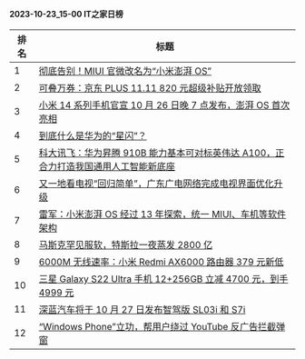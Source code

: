 #### 2023-10-23_15-00  IT之家日榜

| 排名 | 标题|
| --- | ---|
| 1 | [彻底告别！MIUI 官微改名为“小米澎湃 OS”](https://www.ithome.com/0/726/742.htm) |
| 2 | [可叠万券：京东 PLUS 11.11 820 元超级补贴开放领取](https://www.ithome.com/0/726/694.htm) |
| 3 | [小米 14 系列手机官宣 10 月 26 日晚 7 点发布，澎湃 OS 首次亮相](https://www.ithome.com/0/726/761.htm) |
| 4 | [到底什么是华为的“星闪”？](https://www.ithome.com/0/726/728.htm) |
| 5 | [科大讯飞：华为昇腾 910B 能力基本可对标英伟达 A100，正合力打造我国通用人工智能新底座](https://www.ithome.com/0/726/672.htm) |
| 6 | [又一地看电视“回归简单”，广东广电网络完成电视界面优化升级](https://www.ithome.com/0/726/685.htm) |
| 7 | [雷军：小米澎湃 OS 经过 13 年探索，统一 MIUI、车机等软件架构](https://www.ithome.com/0/726/812.htm) |
| 8 | [马斯克罕见服软，特斯拉一夜蒸发 2800 亿](https://www.ithome.com/0/726/730.htm) |
| 9 | [6000M 无线速率：小米 Redmi AX6000 路由器 379 元新低](https://www.ithome.com/0/726/706.htm) |
| 10 | [三星 Galaxy S22 Ultra 手机 12+256GB 立减 4700 元，到手 4999 元](https://www.ithome.com/0/726/719.htm) |
| 11 | [深蓝汽车将于 10 月 27 日发布智驾版 SL03i 和 S7i](https://www.ithome.com/0/726/699.htm) |
| 12 | [“Windows Phone”立功，帮用户绕过 YouTube 反广告拦截弹窗](https://www.ithome.com/0/726/722.htm) |
